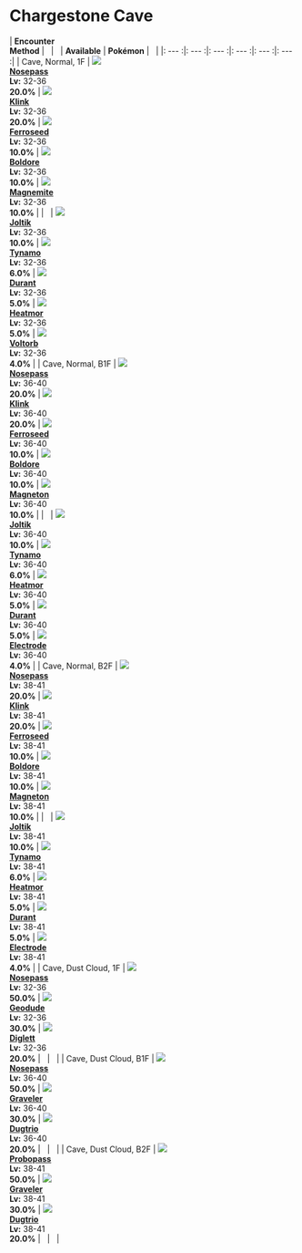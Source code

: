 # Chargestone Cave

| __Encounter<br>Method__ | &nbsp; | &nbsp; | __Available__ | __Pokémon__ | &nbsp; |
|: --- :|: --- :|: --- :|: --- :|: --- :|: --- :|
| Cave, Normal, 1F | ![][299] <br> __[Nosepass]__ <br> __Lv:__ 32-36 <br> __20.0%__ | ![][599] <br> __[Klink]__ <br> __Lv:__ 32-36 <br> __20.0%__ | ![][597] <br> __[Ferroseed]__ <br> __Lv:__ 32-36 <br> __10.0%__ | ![][525] <br> __[Boldore]__ <br> __Lv:__ 32-36 <br> __10.0%__ | ![][81] <br> __[Magnemite]__ <br> __Lv:__ 32-36 <br> __10.0%__ |
| &nbsp; | ![][595] <br> __[Joltik]__ <br> __Lv:__ 32-36 <br> __10.0%__ | ![][602] <br> __[Tynamo]__ <br> __Lv:__ 32-36 <br> __6.0%__ | ![][632] <br> __[Durant]__ <br> __Lv:__ 32-36 <br> __5.0%__ | ![][631] <br> __[Heatmor]__ <br> __Lv:__ 32-36 <br> __5.0%__ | ![][100] <br> __[Voltorb]__ <br> __Lv:__ 32-36 <br> __4.0%__ |
| Cave, Normal, B1F | ![][299] <br> __[Nosepass]__ <br> __Lv:__ 36-40 <br> __20.0%__ | ![][599] <br> __[Klink]__ <br> __Lv:__ 36-40 <br> __20.0%__ | ![][597] <br> __[Ferroseed]__ <br> __Lv:__ 36-40 <br> __10.0%__ | ![][525] <br> __[Boldore]__ <br> __Lv:__ 36-40 <br> __10.0%__ | ![][82] <br> __[Magneton]__ <br> __Lv:__ 36-40 <br> __10.0%__ |
| &nbsp; | ![][595] <br> __[Joltik]__ <br> __Lv:__ 36-40 <br> __10.0%__ | ![][602] <br> __[Tynamo]__ <br> __Lv:__ 36-40 <br> __6.0%__ | ![][631] <br> __[Heatmor]__ <br> __Lv:__ 36-40 <br> __5.0%__ | ![][632] <br> __[Durant]__ <br> __Lv:__ 36-40 <br> __5.0%__ | ![][101] <br> __[Electrode]__ <br> __Lv:__ 36-40 <br> __4.0%__ |
| Cave, Normal, B2F | ![][299] <br> __[Nosepass]__ <br> __Lv:__ 38-41 <br> __20.0%__ | ![][599] <br> __[Klink]__ <br> __Lv:__ 38-41 <br> __20.0%__ | ![][597] <br> __[Ferroseed]__ <br> __Lv:__ 38-41 <br> __10.0%__ | ![][525] <br> __[Boldore]__ <br> __Lv:__ 38-41 <br> __10.0%__ | ![][82] <br> __[Magneton]__ <br> __Lv:__ 38-41 <br> __10.0%__ |
| &nbsp; | ![][595] <br> __[Joltik]__ <br> __Lv:__ 38-41 <br> __10.0%__ | ![][602] <br> __[Tynamo]__ <br> __Lv:__ 38-41 <br> __6.0%__ | ![][631] <br> __[Heatmor]__ <br> __Lv:__ 38-41 <br> __5.0%__ | ![][632] <br> __[Durant]__ <br> __Lv:__ 38-41 <br> __5.0%__ | ![][101] <br> __[Electrode]__ <br> __Lv:__ 38-41 <br> __4.0%__ |
| Cave, Dust Cloud, 1F | ![][299] <br> __[Nosepass]__ <br> __Lv:__ 32-36 <br> __50.0%__ | ![][74] <br> __[Geodude]__ <br> __Lv:__ 32-36 <br> __30.0%__ | ![][50] <br> __[Diglett]__ <br> __Lv:__ 32-36 <br> __20.0%__ | &nbsp; | &nbsp; |
| Cave, Dust Cloud, B1F | ![][299] <br> __[Nosepass]__ <br> __Lv:__ 36-40 <br> __50.0%__ | ![][75] <br> __[Graveler]__ <br> __Lv:__ 36-40 <br> __30.0%__ | ![][51] <br> __[Dugtrio]__ <br> __Lv:__ 36-40 <br> __20.0%__ | &nbsp; | &nbsp; |
| Cave, Dust Cloud, B2F | ![][476] <br> __[Probopass]__ <br> __Lv:__ 38-41 <br> __50.0%__ | ![][75] <br> __[Graveler]__ <br> __Lv:__ 38-41 <br> __30.0%__ | ![][51] <br> __[Dugtrio]__ <br> __Lv:__ 38-41 <br> __20.0%__ | &nbsp; | &nbsp; |


[299]: ../img/animated/299.gif
[Nosepass]: ../../pokemons/299/
[599]: ../img/animated/599.gif
[Klink]: ../../pokemons/599/
[597]: ../img/animated/597.gif
[Ferroseed]: ../../pokemons/597/
[525]: ../img/animated/525.gif
[Boldore]: ../../pokemons/525/
[81]: ../img/animated/81.gif
[Magnemite]: ../../pokemons/081/
[595]: ../img/animated/595.gif
[Joltik]: ../../pokemons/595/
[602]: ../img/animated/602.gif
[Tynamo]: ../../pokemons/602/
[632]: ../img/animated/632.gif
[Durant]: ../../pokemons/632/
[631]: ../img/animated/631.gif
[Heatmor]: ../../pokemons/631/
[100]: ../img/animated/100.gif
[Voltorb]: ../../pokemons/100/
[82]: ../img/animated/82.gif
[Magneton]: ../../pokemons/082/
[101]: ../img/animated/101.gif
[Electrode]: ../../pokemons/101/
[74]: ../img/animated/74.gif
[Geodude]: ../../pokemons/074/
[50]: ../img/animated/50.gif
[Diglett]: ../../pokemons/050/
[75]: ../img/animated/75.gif
[Graveler]: ../../pokemons/075/
[51]: ../img/animated/51.gif
[Dugtrio]: ../../pokemons/051/
[476]: ../img/animated/476.gif
[Probopass]: ../../pokemons/476/